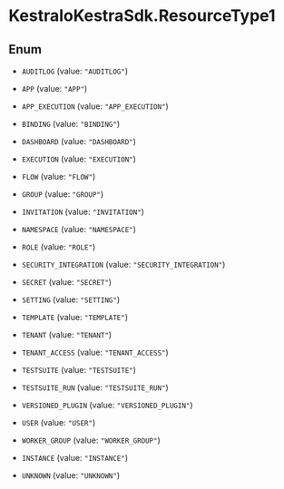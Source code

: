 # KestraIoKestraSdk.ResourceType1

## Enum


* `AUDITLOG` (value: `"AUDITLOG"`)

* `APP` (value: `"APP"`)

* `APP_EXECUTION` (value: `"APP_EXECUTION"`)

* `BINDING` (value: `"BINDING"`)

* `DASHBOARD` (value: `"DASHBOARD"`)

* `EXECUTION` (value: `"EXECUTION"`)

* `FLOW` (value: `"FLOW"`)

* `GROUP` (value: `"GROUP"`)

* `INVITATION` (value: `"INVITATION"`)

* `NAMESPACE` (value: `"NAMESPACE"`)

* `ROLE` (value: `"ROLE"`)

* `SECURITY_INTEGRATION` (value: `"SECURITY_INTEGRATION"`)

* `SECRET` (value: `"SECRET"`)

* `SETTING` (value: `"SETTING"`)

* `TEMPLATE` (value: `"TEMPLATE"`)

* `TENANT` (value: `"TENANT"`)

* `TENANT_ACCESS` (value: `"TENANT_ACCESS"`)

* `TESTSUITE` (value: `"TESTSUITE"`)

* `TESTSUITE_RUN` (value: `"TESTSUITE_RUN"`)

* `VERSIONED_PLUGIN` (value: `"VERSIONED_PLUGIN"`)

* `USER` (value: `"USER"`)

* `WORKER_GROUP` (value: `"WORKER_GROUP"`)

* `INSTANCE` (value: `"INSTANCE"`)

* `UNKNOWN` (value: `"UNKNOWN"`)


